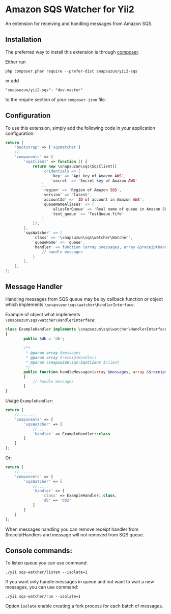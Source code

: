 Amazon SQS Watcher for Yii2
===========================

An extension for receiving and handling messages from Amazon SQS.

Installation
------------

The preferred way to install this extension is through [composer](http://getcomposer.org/download/).

Either run

```
php composer.phar require --prefer-dist snapsuzun/yii2-sqs
```

or add

```
"snapsuzun/yii2-sqs": "dev-master"
```

to the require section of your `composer.json` file.

Configuration
-----------

To use this extension, simply add the following code in your application configuration:

```php
return [
    'bootstrap' => ['sqsWatcher']
    //....
    'components' => [
        'sqsClient' => function () {
            return new \snapsuzun\sqs\SqsClient([
                'cridentials => [
                    'key' => 'Api key of Amazon AWS',
                    'secret' => 'Secret key of Amazon AWS'
                ],
                'region' => 'Region of Amazon SQS',
                'version' => 'latest',
                'accountId' => 'ID of account in Amazon AWS',
                'queueNameAliases' => [
                    'aliasForQueue' => 'Real name of queue in Amazon SQS',
                    'test_queue' => 'TestQueue.fifo'
                ]
            ]);
        },
        'sqsWatcher' => [
            'class' => '\snapsuzun\sqs\watcher\Watcher',
            'queueName' => 'queue',
            'handler' => function (array $messages, array &$receiptHandlers, \snapsuzun\sqs\SqsClient $client) {
                // handle messages                
            }
        ],
    ],
];
```

Message Handler
---------------

Handling messages from SQS queue may be by callback function or object which implements `\snapsuzun\sqs\watcher\HandlerInterface`.

Example of object what implements `\snapsuzun\sqs\watcher\HandlerInterface`:

```php
class ExampleHandler implements \snapsuzun\sqs\watcher\HandlerInterface 
{
        public $db = 'db';
   
        /**
         * @param array $messages
         * @param array $receiptHandlers
         * @param \snapsuzun\sqs\SqsClient $client
         */
        public function handleMessages(array $messages, array &$receiptHandlers, \snapsuzun\sqs\SqsClient $client)
        {
            // handle messages
        }
}
```

Usage `ExampleHandler`:

```php
return [
    //.......
    'components' => [
        'sqsWatcher' => [
            //.....
            'handler' => ExampleHandler::class
        ]
    ]
];
```

Or:

```php
return [
    //.......
    'components' => [
        'sqsWatcher' => [
            //.....
            'handler' => [
                'class' => ExampleHandler::class,
                'db' => 'db2'
            ]
        ]
    ]
];
```

When messages handling you can remove receipt handler from $receiptHandlers and message will not removed from SQS queue.

Console commands:
------

To listen queue you can use command:

```
./yii sqs-watcher/listen --isolate=1
``` 

If you want only handle messages in queue and not want to wait a new messages, you can use command:

```
./yii sqs-watcher/run --isolate=1
```

Option ``isolate`` enable creating a fork process for each batch of messages.